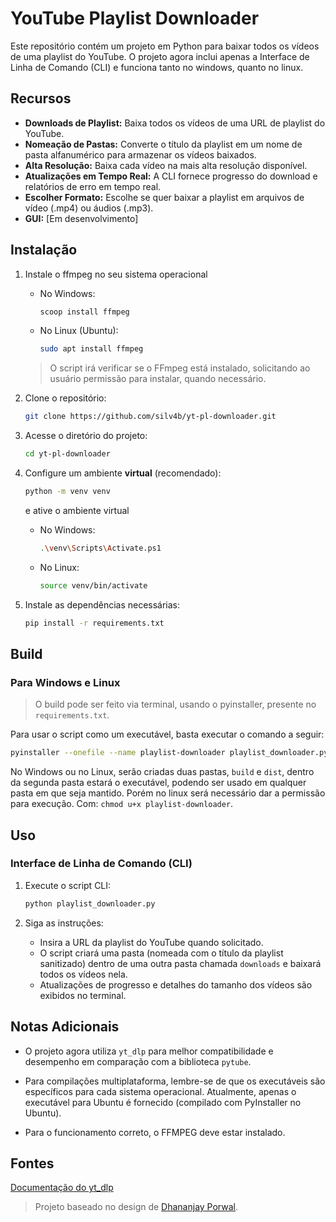# YouTube Playlist Downloader

Este repositório contém um projeto em Python para baixar todos os vídeos de uma playlist
 do YouTube. O projeto agora inclui apenas a Interface de Linha de Comando (CLI) e funciona tanto no windows, quanto no linux.

## Recursos

- **Downloads de Playlist:** Baixa todos os vídeos de uma URL de playlist do YouTube.
- **Nomeação de Pastas:** Converte o título da playlist em um nome de pasta alfanumérico para armazenar os vídeos baixados.
- **Alta Resolução:** Baixa cada vídeo na mais alta resolução disponível.
- **Atualizações em Tempo Real:** A CLI fornece progresso do download e relatórios de erro em tempo real.
- **Escolher Formato:** Escolhe se quer baixar a playlist em arquivos de vídeo (.mp4) ou áudios (.mp3).
- **GUI:** [Em desenvolvimento]

## **Instalação**

1. Instale o ffmpeg no seu sistema operacional
   - No Windows:

        ```bash
        scoop install ffmpeg
        ```

   - No Linux (Ubuntu):

        ```bash
        sudo apt install ffmpeg
        ```

    > O script irá verificar se o FFmpeg está instalado, solicitando ao usuário permissão para instalar, quando necessário.

2. Clone o repositório:

    ```bash
    git clone https://github.com/silv4b/yt-pl-downloader.git
    ```

3. Acesse o diretório do projeto:

    ```bash
    cd yt-pl-downloader
    ```

4. Configure um ambiente **virtual** (recomendado):

    ```bash
    python -m venv venv
    ```

    e ative o ambiente virtual

    - No Windows:

        ```bash
        .\venv\Scripts\Activate.ps1
        ```

    - No Linux:

        ```bash
        source venv/bin/activate
        ```

5. Instale as dependências necessárias:

    ```bash
    pip install -r requirements.txt
    ```

## Build

### Para Windows e Linux

> O build pode ser feito via terminal, usando o pyinstaller, presente no `requirements.txt`.

Para usar o script como um executável, basta executar o comando a seguir:

```bash
pyinstaller --onefile --name playlist-downloader playlist_downloader.py
```

No Windows ou no Linux, serão criadas duas pastas, `build` e `dist`, dentro da segunda pasta estará o executável, podendo ser usado em qualquer pasta em que seja mantido. Porém no linux será necessário dar a permissão para execução. Com: `chmod u+x playlist-downloader`.

## Uso

### Interface de Linha de Comando (CLI)

1. Execute o script CLI:

    ```bash
    python playlist_downloader.py
    ```

2. Siga as instruções:

   - Insira a URL da playlist do YouTube quando solicitado.
   - O script criará uma pasta (nomeada com o título da playlist sanitizado) dentro de uma outra pasta chamada `downloads` e baixará todos os vídeos nela.
   - Atualizações de progresso e detalhes do tamanho dos vídeos são exibidos no terminal.

## Notas Adicionais

- O projeto agora utiliza `yt_dlp` para melhor compatibilidade e desempenho em comparação com a biblioteca `pytube`.

- Para compilações multiplataforma, lembre-se de que os executáveis são específicos para cada sistema operacional. Atualmente, apenas o executável para Ubuntu é fornecido (compilado com PyInstaller no Ubuntu).

- Para o funcionamento correto, o FFMPEG deve estar instalado.

## Fontes

[Documentação do yt_dlp](https://github.com/yt-dlp/yt-dlp)

> Projeto baseado no design de [Dhananjay Porwal](https://github.com/DhananjayPorwal/youtube-playlist-downloader).
